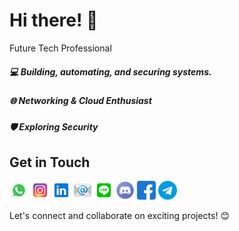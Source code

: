 # Hi there! 👋

Future Tech Professional
##### 💻 Building, automating, and securing systems.
##### 🌐 Networking & Cloud Enthusiast
##### 🛡️ Exploring Security

## Get in Touch
[<img src="https://raw.githubusercontent.com/shiwildy/shiwildy/refs/heads/main/whatsapp.png" width="30"/>](https://wa.me/628553000823) [<img src="https://raw.githubusercontent.com/shiwildy/shiwildy/refs/heads/main/instagram.png" width="30"/>](https://instagram.com/shiwildy) [<img src="https://raw.githubusercontent.com/shiwildy/shiwildy/refs/heads/main/linkedin.png" width="30"/>](https://www.linkedin.com/in/shiwildy) [<img src="https://raw.githubusercontent.com/shiwildy/shiwildy/refs/heads/main/email.png" width="30"/>](mailto:hai@shiwildy.com) [<img src="https://raw.githubusercontent.com/shiwildy/shiwildy/refs/heads/main/line.png" width="30"/>](https://line.me/ti/p/NoBTpJLMWM) [<img src="https://raw.githubusercontent.com/shiwildy/shiwildy/refs/heads/main/discord.png" width="30"/>](https://discord.com/users/1301085382305382402) [<img src="https://raw.githubusercontent.com/shiwildy/shiwildy/refs/heads/main/facebook.png" width="30"/>](https://www.facebook.com/shiwildy) [<img src="https://raw.githubusercontent.com/shiwildy/shiwildy/refs/heads/main/telegram.png" width="30"/>](https://t.me/shiwildy)

Let's connect and collaborate on exciting projects! 😊
